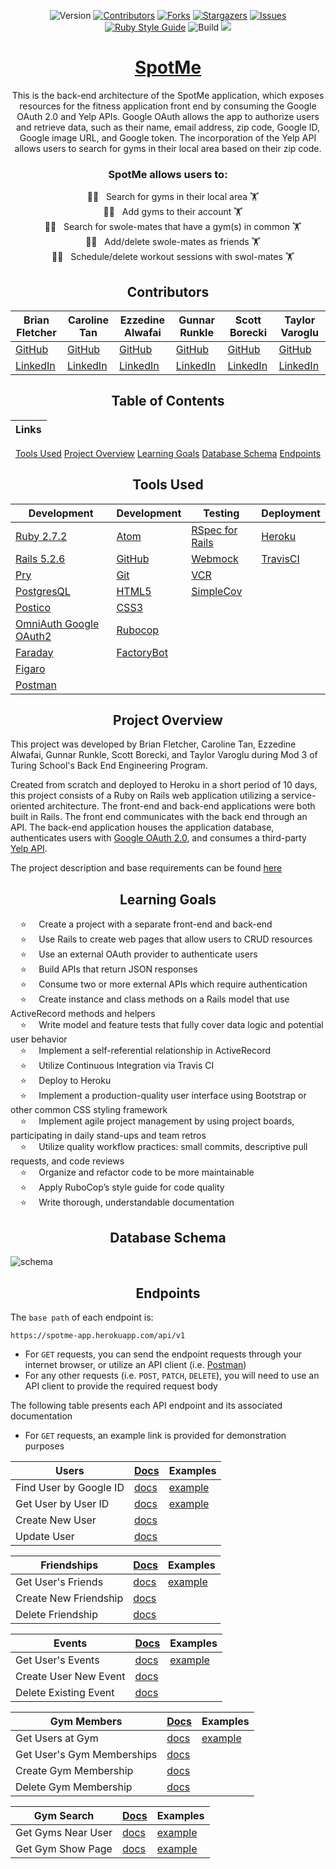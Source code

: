 <div align="center">

![Version][version-badge]
[![Contributors][contributors-badge]][contributors-url]
[![Forks][forks-badge]][forks-url]
[![Stargazers][stars-badge]][stars-url]
[![Issues][issues-badge]][issues-url]
[![Ruby Style Guide][rubocop-badge]][rubocop-url]
![Build][build-badge]
<a href="https://github.com/tvaroglu/spot_me_frontend"><img src="https://img.shields.io/static/v1?style=flat-square&label=Spot+Me&message=Front+End+Repo&color=9cf"></a>

# [SpotMe](https://spotme-app.herokuapp.com/)

This is the back-end architecture of the SpotMe application, which exposes resources for the fitness application front end by consuming the Google OAuth 2.0 and Yelp APIs. Google OAuth allows the app to authorize users and retrieve data, such as their name, email address, zip code, Google ID, Google image URL, and Google token. The incorporation of the Yelp API allows users to search for gyms in their local area based on their zip code.

### SpotMe allows users to:<br>
&nbsp; &nbsp; 🏋🏽 &nbsp; Search for gyms in their local area 🏋 <br>
&nbsp; &nbsp; 🏋🏽 &nbsp; Add gyms to their account 🏋 <br>
&nbsp; &nbsp; 🏋🏽 &nbsp; Search for swole-mates that have a gym(s) in common 🏋 <br>
&nbsp; &nbsp; 🏋🏽 &nbsp; Add/delete swole-mates as friends 🏋 <br>
&nbsp; &nbsp; 🏋🏽 &nbsp; Schedule/delete workout sessions with swol-mates 🏋 <br>


## Contributors

|Brian Fletcher|Caroline Tan|Ezzedine Alwafai|Gunnar Runkle|Scott Borecki|Taylor Varoglu
|--- |--- |--- |--- |--- |--- |
|[GitHub](https://github.com/bfl3tch)|[GitHub](https://github.com/carolinectan)|[GitHub](https://github.com/ealwafai)|[GitHub](https://github.com/gunnarrunner)|[GitHub](https://github.com/Scott-Borecki)|[GitHub](https://github.com/tvaroglu)
|[LinkedIn](https://www.linkedin.com/in/bfl3tch/)|[LinkedIn](https://www.linkedin.com/in/carolinectan/)|[LinkedIn](https://www.linkedin.com/in/ezzedine-alwafai/)|[LinkedIn](https://www.linkedin.com/in/gunnar-runkle/)|[LinkedIn](https://www.linkedin.com/in/scott-borecki/)|[LinkedIn](https://www.linkedin.com/in/taylorvaroglu/)


## Table of Contents
|Links
|--- |
[Tools Used](#tools-used)
[Project Overview](#project-overview)
[Learning Goals](#learning-goals)
[Database Schema](#database-schema)
[Endpoints](#endpoints)


## Tools Used

|Development|Development|Testing|Deployment
|--- |--- |--- |--- |
|[Ruby 2.7.2](https://www.ruby-lang.org/en/downloads/)|[Atom](https://atom.io/)|[RSpec for Rails](https://github.com/rspec/rspec-rails)|[Heroku](http://virtual-watch-party.herokuapp.com)|
|[Rails 5.2.6](https://rubygems.org/gems/rails/versions/5.2.6)|[GitHub](https://desktop.github.com/)|[Webmock](https://github.com/bblimke/webmock)|[TravisCI](https://travis-ci.org/)|
|[Pry](https://rubygems.org/gems/pry/versions/0.10.3)|[Git](https://git-scm.com/book/en/v2/Getting-Started-First-Time-Git-Setup)|[VCR](https://github.com/vcr/vcr)|
|[PostgresQL](https://www.postgresql.org/)|[HTML5](https://developer.mozilla.org/en-US/docs/Web/HTML)|[SimpleCov](https://rubygems.org/gems/simplecov/versions/0.12.0)|
|[Postico](https://eggerapps.at/postico/)|[CSS3](https://developer.mozilla.org/en-US/docs/Web/CSS)|
|[OmniAuth Google OAuth2](https://github.com/zquestz/omniauth-google-oauth2)|[Rubocop](https://rubygems.org/gems/rubocop/versions/0.39.0)|
|[Faraday](https://github.com/lostisland/faraday)|[FactoryBot](https://github.com/thoughtbot/factory_bot)|
|[Figaro](https://github.com/laserlemon/figaro)||
|[Postman](https://www.postman.com/product/rest-client/)|

</div>

<div align="center">

## Project Overview

</div>

This project was developed by Brian Fletcher, Caroline Tan, Ezzedine Alwafai, Gunnar Runkle, Scott Borecki, and Taylor Varoglu during Mod 3 of Turing School's Back End Engineering Program.  

Created from scratch and deployed to Heroku in a short period of 10 days, this project consists of a Ruby on Rails web application utilizing a service-oriented architecture.  The front-end and back-end applications were both built in Rails. The front end communicates with the back end through an API. The back-end application houses the application database, authenticates users with [Google OAuth 2.0](https://developers.google.com/identity/protocols/oauth2), and consumes a third-party [Yelp API](https://www.yelp.com/developers).

The project description and base requirements can be found [here][consultancy-home]

<div align="center">

## Learning Goals

</div>

&nbsp; &nbsp; ⭐ &nbsp; &nbsp; Create a project with a separate front-end and back-end<br>
&nbsp; &nbsp; ⭐ &nbsp; &nbsp; Use Rails to create web pages that allow users to CRUD resources<br>
&nbsp; &nbsp; ⭐ &nbsp; &nbsp; Use an external OAuth provider to authenticate users<br>
&nbsp; &nbsp; ⭐ &nbsp; &nbsp; Build APIs that return JSON responses<br>
&nbsp; &nbsp; ⭐ &nbsp; &nbsp; Consume two or more external APIs which require authentication<br>
&nbsp; &nbsp; ⭐ &nbsp; &nbsp; Create instance and class methods on a Rails model that use ActiveRecord methods and helpers<br>
&nbsp; &nbsp; ⭐ &nbsp; &nbsp; Write model and feature tests that fully cover data logic and potential user behavior<br>
&nbsp; &nbsp; ⭐ &nbsp; &nbsp; Implement a self-referential relationship in ActiveRecord<br>
&nbsp; &nbsp; ⭐ &nbsp; &nbsp; Utilize Continuous Integration via Travis CI<br>
&nbsp; &nbsp; ⭐ &nbsp; &nbsp; Deploy to Heroku<br>
&nbsp; &nbsp; ⭐ &nbsp; &nbsp; Implement a production-quality user interface using Bootstrap or other common CSS styling framework<br>
&nbsp; &nbsp; ⭐ &nbsp; &nbsp; Implement agile project management by using project boards, participating in daily stand-ups and team retros<br>
&nbsp; &nbsp; ⭐ &nbsp; &nbsp; Utilize quality workflow practices: small commits, descriptive pull requests, and code reviews<br>
&nbsp; &nbsp; ⭐ &nbsp; &nbsp; Organize and refactor code to be more maintainable<br>
&nbsp; &nbsp; ⭐ &nbsp; &nbsp; Apply RuboCop’s style guide for code quality<br>
&nbsp; &nbsp; ⭐ &nbsp; &nbsp; Write thorough, understandable documentation<br>

<div align="center">

## Database Schema

</div>

![schema](https://user-images.githubusercontent.com/58891447/134605631-b3d29050-7a44-46d4-8676-a746f7f258e1.jpeg)

<div align="center">

## Endpoints

</div>

The `base path` of each endpoint is:

```
https://spotme-app.herokuapp.com/api/v1
```

- For `GET` requests, you can send the endpoint requests through your internet browser, or utilize an API client (i.e. [Postman][postman-url])
- For any other requests (i.e. `POST`, `PATCH`, `DELETE`), you will need to use an API client to provide the required request body


The following table presents each API endpoint and its associated documentation
- For `GET` requests, an example link is provided for demonstration purposes  

**Users**                  | [Docs](/docs/users.md) | Examples
---------------------------|------------------------------------------|--------
Find User by Google ID     | [docs](/docs/users.md#find-user)          | [example](https://spotme-app-api.herokuapp.com/api/v1/users/find?google_id=atcsd36zl1b150p2m38wp)
Get User by User ID        | [docs](/docs/users.md#get-user)          | [example](https://spotme-app-api.herokuapp.com/api/v1/users/1)
Create New User            | [docs](/docs/users.md#create-new-user)   |
Update User                | [docs](/docs/users.md#update-user)       |

**Friendships**            | [Docs](/docs/friendships.md) | Examples
---------------------------|------------------------------------------|--------
Get User's Friends         | [docs](/docs/friendships.md#get-users-friends) | [example](https://spotme-app-api.herokuapp.com/api/v1/users/1/friendships)
Create New Friendship      | [docs](/docs/friendships.md#create-new-friendship)
Delete Friendship          | [docs](/docs/friendships.md#delete-friendship)

**Events**                 | [Docs](/docs/events.md) | Examples
---------------------------|------------------------------------------|--------
Get User's Events          | [docs](/docs/events.md#get-user-events)  | [example](https://spotme-app-api.herokuapp.com/api/v1/users/1/events)
Create User New Event      | [docs](/docs/events#create-new-event.md) |
Delete Existing Event      | [docs](/docs/events#delete-existing-event.md) |

**Gym Members**            | [Docs](/docs/gym_memberships.md) | Examples
---------------------------|------------------------------------------|--------
Get Users at Gym | [docs](/docs/gym_memberships.md#get-users-at-gym) | [example](https://spotme-app-api.herokuapp.com/api/v1/users/1/gym_members?yelp_gym_id=lex65fkcol5gfq89rymmd2)
Get User's Gym Memberships | [docs](/docs/gym_memberships.md#get-users-gym-memberships)
Create Gym Membership      | [docs](/docs/gym_memberships.md#create-gym-membership)
Delete Gym Membership      | [docs](/docs/gym_memberships.md#delete-gym-membership)


**Gym Search**             | [Docs](/docs/gym_search.md) | Examples
---------------------------|------------------------------------------|--------
Get Gyms Near User         | [docs](/docs/gym_search.md#find-gyms.md) | [example](https://spotme-app-api.herokuapp.com/api/v1/gym_search?zip_code=80302)
Get Gym Show Page          | [docs](/docs/gym_search.md#view-gym.md) | [example](https://spotme-app-api.herokuapp.com/api/v1/gym_search/c4bIf9XLgG1-CGuPl_QgWw)


<!-- Top Level Badges and Links -->
[rubocop-badge]: https://img.shields.io/badge/code_style-rubocop-brightgreen.svg?style=flat-square
[rubocop-url]: https://github.com/rubocop/rubocop
[version-badge]: https://img.shields.io/badge/API_version-V1-or.svg?&style=flat-square&logoColor=white
[contributors-badge]: https://img.shields.io/github/contributors/tvaroglu/spot_me_backend.svg?style=flat-square
[contributors-url]: https://github.com/tvaroglu/spot_me_backend/graphs/contributors
[forks-badge]: https://img.shields.io/github/forks/tvaroglu/spot_me_backend.svg?style=flat-square
[forks-url]: https://github.com/tvaroglu/spot_me_backend/network/members
[stars-badge]: https://img.shields.io/github/stars/tvaroglu/spot_me_backend.svg?style=flat-square
[stars-url]: https://github.com/tvaroglu/spot_me_backend/stargazers
[issues-badge]: https://img.shields.io/github/issues/tvaroglu/spot_me_backend.svg?style=flat-square
[issues-url]: https://github.com/tvaroglu/spot_me_backend/issues
[build-badge]: https://img.shields.io/travis/tvaroglu/spot_me_backend?style=flat-square

<!-- Links -->
[Repository]: https://github.com/tvaroglu/spot_me_backend
[postman-url]: https://www.postman.com/
[consultancy-home]: https://backend.turing.edu/module3/projects/consultancy/

<!-- Images -->
[github-avatar]: https://avatars.githubusercontent.com/u/79381792?s=100
